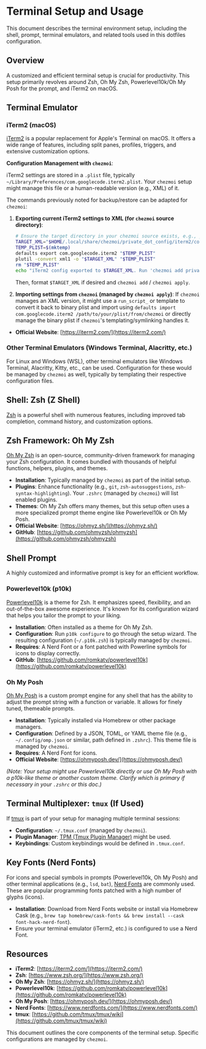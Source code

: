 # Terminal Setup and Usage

This document describes the terminal environment setup, including the shell, prompt, terminal emulators, and related tools used in this dotfiles configuration.

## Overview

A customized and efficient terminal setup is crucial for productivity. This setup primarily revolves around Zsh, Oh My Zsh, Powerlevel10k/Oh My Posh for the prompt, and iTerm2 on macOS.

## Terminal Emulator

### iTerm2 (macOS)

[iTerm2](https://iterm2.com/) is a popular replacement for Apple's Terminal on macOS. It offers a wide range of features, including split panes, profiles, triggers, and extensive customization options.

**Configuration Management with `chezmoi`**:

iTerm2 settings are stored in a `.plist` file, typically `~/Library/Preferences/com.googlecode.iterm2.plist`.
Your `chezmoi` setup might manage this file or a human-readable version (e.g., XML) of it.

The commands previously noted for backup/restore can be adapted for `chezmoi`:
1.  **Exporting current iTerm2 settings to XML (for `chezmoi` source directory)**:
    ```sh
    # Ensure the target directory in your chezmoi source exists, e.g., private_dot_config/iterm2/
    TARGET_XML="$HOME/.local/share/chezmoi/private_dot_config/iterm2/com.googlecode.iterm2.plist.xml" # Adjust path as needed
    TEMP_PLIST=$(mktemp)
    defaults export com.googlecode.iterm2 "$TEMP_PLIST"
    plutil -convert xml1 -o "$TARGET_XML" "$TEMP_PLIST"
    rm "$TEMP_PLIST"
    echo "iTerm2 config exported to $TARGET_XML. Run 'chezmoi add private_dot_config/iterm2/com.googlecode.iterm2.plist.xml' if new."
    ```
    Then, format `$TARGET_XML` if desired and `chezmoi add` / `chezmoi apply`.

2.  **Importing settings from `chezmoi` (managed by `chezmoi apply`)**:
    If `chezmoi` manages an XML version, it might use a `run_script_` or template to convert it back to binary plist and import using `defaults import com.googlecode.iterm2 /path/to/your/plist/from/chezmoi` or directly manage the binary plist if `chezmoi`'s templating/symlinking handles it.

*   **Official Website**: [https://iterm2.com/](https://iterm2.com/)

### Other Terminal Emulators (Windows Terminal, Alacritty, etc.)
For Linux and Windows (WSL), other terminal emulators like Windows Terminal, Alacritty, Kitty, etc., can be used. Configuration for these would be managed by `chezmoi` as well, typically by templating their respective configuration files.

## Shell: Zsh (Z Shell)

[Zsh](https://www.zsh.org/) is a powerful shell with numerous features, including improved tab completion, command history, and customization options.

## Zsh Framework: Oh My Zsh

[Oh My Zsh](https://ohmyz.sh/) is an open-source, community-driven framework for managing your Zsh configuration. It comes bundled with thousands of helpful functions, helpers, plugins, and themes.

*   **Installation**: Typically managed by `chezmoi` as part of the initial setup.
*   **Plugins**: Enhance functionality (e.g., `git`, `zsh-autosuggestions`, `zsh-syntax-highlighting`). Your `.zshrc` (managed by `chezmoi`) will list enabled plugins.
*   **Themes**: Oh My Zsh offers many themes, but this setup often uses a more specialized prompt theme engine like Powerlevel10k or Oh My Posh.
*   **Official Website**: [https://ohmyz.sh/](https://ohmyz.sh/)
*   **GitHub**: [https://github.com/ohmyzsh/ohmyzsh](https://github.com/ohmyzsh/ohmyzsh)

## Shell Prompt

A highly customized and informative prompt is key for an efficient workflow.

### Powerlevel10k (p10k)

[Powerlevel10k](https://github.com/romkatv/powerlevel10k) is a theme for Zsh. It emphasizes speed, flexibility, and an out-of-the-box awesome experience. It's known for its configuration wizard that helps you tailor the prompt to your liking.

*   **Installation**: Often installed as a theme for Oh My Zsh.
*   **Configuration**: Run `p10k configure` to go through the setup wizard. The resulting configuration (`~/.p10k.zsh`) is typically managed by `chezmoi`.
*   **Requires**: A Nerd Font or a font patched with Powerline symbols for icons to display correctly.
*   **GitHub**: [https://github.com/romkatv/powerlevel10k](https://github.com/romkatv/powerlevel10k)

### Oh My Posh

[Oh My Posh](https://ohmyposh.dev/) is a custom prompt engine for any shell that has the ability to adjust the prompt string with a function or variable. It allows for finely tuned, themeable prompts.

*   **Installation**: Typically installed via Homebrew or other package managers.
*   **Configuration**: Defined by a JSON, TOML, or YAML theme file (e.g., `~/.config/omp.json` or similar, path defined in `.zshrc`). This theme file is managed by `chezmoi`.
*   **Requires**: A Nerd Font for icons.
*   **Official Website**: [https://ohmyposh.dev/](https://ohmyposh.dev/)

*(Note: Your setup might use Powerlevel10k directly or use Oh My Posh with a p10k-like theme or another custom theme. Clarify which is primary if necessary in your `.zshrc` or this doc.)*

## Terminal Multiplexer: `tmux` (If Used)

If [tmux](https://github.com/tmux/tmux/wiki) is part of your setup for managing multiple terminal sessions:
*   **Configuration**: `~/.tmux.conf` (managed by `chezmoi`).
*   **Plugin Manager**: [TPM (Tmux Plugin Manager)](https://github.com/tmux-plugins/tpm) might be used.
*   **Keybindings**: Custom keybindings would be defined in `.tmux.conf`.

## Key Fonts (Nerd Fonts)

For icons and special symbols in prompts (Powerlevel10k, Oh My Posh) and other terminal applications (e.g., `lsd`, `bat`), [Nerd Fonts](https://www.nerdfonts.com/) are commonly used. These are popular programming fonts patched with a high number of glyphs (icons).

*   **Installation**: Download from Nerd Fonts website or install via Homebrew Cask (e.g., `brew tap homebrew/cask-fonts && brew install --cask font-hack-nerd-font`).
*   Ensure your terminal emulator (iTerm2, etc.) is configured to use a Nerd Font.

## Resources

*   **iTerm2**: [https://iterm2.com/](https://iterm2.com/)
*   **Zsh**: [https://www.zsh.org/](https://www.zsh.org/)
*   **Oh My Zsh**: [https://ohmyz.sh/](https://ohmyz.sh/)
*   **Powerlevel10k**: [https://github.com/romkatv/powerlevel10k](https://github.com/romkatv/powerlevel10k)
*   **Oh My Posh**: [https://ohmyposh.dev/](https://ohmyposh.dev/)
*   **Nerd Fonts**: [https://www.nerdfonts.com/](https://www.nerdfonts.com/)
*   **tmux**: [https://github.com/tmux/tmux/wiki](https://github.com/tmux/tmux/wiki)

This document outlines the core components of the terminal setup. Specific configurations are managed by `chezmoi`.
